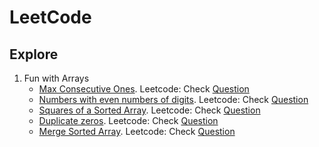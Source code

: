 # LeetCode


<h2>Explore </h2>

<ol>
	<li>Fun with Arrays
	<ul>
		<li><a href="Easy_485_max_consecutive_ones.py">Max Consecutive Ones</a>. Leetcode: Check <a href="https://leetcode.com/problems/max-consecutive-ones/">Question</a></li>
		<li><a href="Easy_1295_even_digits.py">Numbers with even numbers of digits</a>. Leetcode: Check <a href="https://leetcode.com/problems/find-numbers-with-even-number-of-digits/">Question</a></li>
		<li><a href="Easy_977_squares_of_sorted_array.py">Squares of a Sorted Array</a>. Leetcode: Check <a href="https://leetcode.com/problems/squares-of-a-sorted-array/">Question</a></li>
		<li><a href="Easy_1089_duplicate_zeros.py">Duplicate zeros</a>. Leetcode: Check <a href="https://leetcode.com/problems/duplicate-zeros/">Question</a></li>
		<li><a href="Easy_88_Merge_sorted_arrays.py">Merge Sorted Array</a>. Leetcode: Check <a href="https://leetcode.com/problems/merge-sorted-array/">Question</a></li>
	</ul>
	</li>
</ol>
